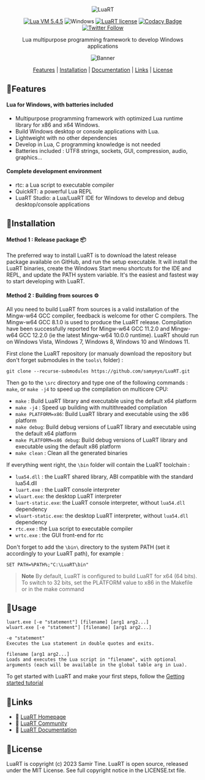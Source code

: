 <div align="center">

![LuaRT][title] 

[![Lua VM 5.4.5](https://badgen.net/badge/Lua%20VM/5.4/yellow)](https://www.lua.org/)
![Windows](https://badgen.net/badge/Windows/Vista%20and%20later/blue?icon=windows)
[![LuaRT license](https://badgen.net/badge/License/MIT/green)](#license)
[![Codacy Badge](https://app.codacy.com/project/badge/Grade/af54881b3d764f5ea210a5419fb96086)](https://www.codacy.com/gh/samyeyo/LuaRT/dashboard?utm_source=github.com&amp;utm_medium=referral&amp;utm_content=samyeyo/LuaRT&amp;utm_campaign=Badge_Grade)  
[![Twitter Follow](https://img.shields.io/twitter/follow/__LuaRT__?style=social)](https://www.twitter.com/__LuaRT__)

Lua multipurpose programming framework to develop Windows applications

![Banner][banner] 

[Features](#small_blue_diamondfeatures) |
[Installation](#small_blue_diamondinstallation) |
[Documentation](https://www.luart.org/doc/index.html) |
[Links](#small_blue_diamondlinks) |
[License](#small_blue_diamondlicense)

</div>
   
## :small_blue_diamond:Features

#### Lua for Windows, with batteries included
- Multipurpose programming framework with optimized Lua runtime library for x86 and x64 Windows.
- Build Windows desktop or console applications with Lua.
- Lightweight with no other dependencies
- Develop in Lua, C programming knowledge is not needed
- Batteries included : UTF8 strings, sockets, GUI, compression, audio, graphics...

#### Complete development environment 
- rtc: a Lua script to executable compiler
- QuickRT: a powerful Lua REPL
- LuaRT Studio: a Lua/LuaRT IDE for Windows to develop and debug desktop/console applications
  
## :small_blue_diamond:Installation

#### Method 1 : Release package :package:

The preferred way to install LuaRT is to download the latest release package available on GitHub, and run the setup executable.
It will install the LuaRT binaries, create the Windows Start menu shortcuts for the IDE and REPL, and update the PATH system variable. 
It's the easiest and fastest way to start developing with LuaRT.
  
#### Method 2 : Building from sources :gear:

All you need to build LuaRT from sources is a valid installation of the Mingw-w64 GCC compiler, feedback is welcome for other C compilers.
The Mingw-w64 GCC 8.1.0 is used to produce the LuaRT release. Compilation have been successfully reported for Mingw-w64 GCC 11.2.0 and Mingw-w64 GCC 12.2.0 (ie the latest Mingw-w64 10.0.0 runtime).
LuaRT should run on Windows Vista, Windows 7, Windows 8, Windows 10 and Windows 11.

First clone the LuaRT repository (or manualy download the repository but don't forget submodules in the `tools\` folder) :
```
git clone --recurse-submodules https://github.com/samyeyo/LuaRT.git
```

Then go to the ```\src``` directory and type one of the following commands : ```make```, or ``make -j4`` to speed up the compilation on multicore CPU:

- `make` : Build LuaRT library and executable using the default x64 platform
- `make -j4` : Speed up building with multithreaded compilation
- `make PLATFORM=x86`: Build LuaRT library and executable using the x86 platform
- `make debug`: Build debug versions of LuaRT library and executable using the default x64 platform
- `make PLATFORM=x86 debug`: Build debug versions of LuaRT library and executable using the default x86 platform
- `make clean` : Clean all the generated binaries

If everything went right, the `\bin` folder will contain the LuaRT toolchain :
- ```lua54.dll``` : the LuaRT shared library, ABI compatible with the standard lua54.dll
- ```luart.exe``` : the LuaRT console interpreter
- ```wluart.exe```: the desktop LuaRT interpreter
- ```luart-static.exe```: the LuaRT console interpreter, without ```lua54.dll``` dependency
- ```wluart-static.exe```: the desktop LuaRT interpreter, without ```lua54.dll``` dependency
- ```rtc.exe``` : the Lua script to executable compiler
- ```wrtc.exe``` : the GUI front-end for rtc

Don't forget to add the ```\bin\``` directory to the system PATH (set it accordingly to your LuaRT path), for example :

```
SET PATH=%PATH%;"C:\LuaRT\bin"
```

> **Note**
> By default, LuaRT is configured to build LuaRT for x64 (64 bits). To switch to 32 bits, set the PLATFORM value to x86 in the Makefile or in the make command

## :small_blue_diamond:Usage

```
luart.exe [-e "statement"] [filename] [arg1 arg2...]
wluart.exe [-e "statement"] [filename] [arg1 arg2...]

-e "statement"
Executes the Lua statement in double quotes and exits.

filename [arg1 arg2...]
Loads and executes the Lua script in "filename", with optional arguments (each will be available in the global table arg in Lua).
```
To get started with LuaRT and make your first steps, follow the [Getting started tutorial](https://www.luart.org/doc/install.html)
  
## :small_blue_diamond:Links
  
- :house_with_garden: [LuaRT Homepage](https://www.luart.org/index.html)
- :speech_balloon: [LuaRT Community](https://community.luart.org)
- :book: [LuaRT Documentation](https://www.luart.org/doc/index.html)
  
## :small_blue_diamond:License
  
LuaRT is copyright (c) 2023 Samir Tine.
LuaRT is open source, released under the MIT License.
See full copyright notice in the LICENSE.txt file.

[title]: examples/LuaRT.png
[banner]: https://luart.org/img/features.png
